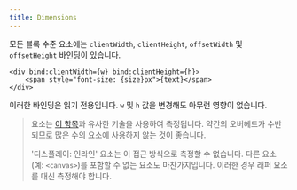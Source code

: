 ```yaml
---
title: Dimensions
---
```


모든 블록 수준 요소에는 `clientWidth`, `clientHeight`, `offsetWidth` 및 `offsetHeight` 바인딩이 있습니다.

```svelte
<div bind:clientWidth={w} bind:clientHeight={h}>
	<span style="font-size: {size}px">{text}</span>
</div>
```

이러한 바인딩은 읽기 전용입니다. `w` 및 `h` 값을 변경해도 아무런 영향이 없습니다.

> 요소는 [이 항목](http://www.backalleycoder.com/2013/03/18/cross-browser-event-based-element-resize-detection/)과 유사한 기술을 사용하여 측정됩니다. 약간의 오버헤드가 수반되므로 많은 수의 요소에 사용하지 않는 것이 좋습니다.
>
> '디스플레이: 인라인' 요소는 이 접근 방식으로 측정할 수 없습니다. 다른 요소(예: `<canvas>`)를 포함할 수 없는 요소도 마찬가지입니다. 이러한 경우 래퍼 요소를 대신 측정해야 합니다.
